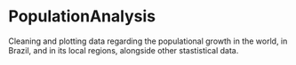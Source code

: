 # PopulationAnalysis
Cleaning and plotting data regarding the populational growth in the world, in Brazil, and in its local regions, alongside other stastistical data.
